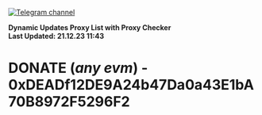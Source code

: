 [![Telegram channel](https://img.shields.io/endpoint?url=https://runkit.io/damiankrawczyk/telegram-badge/branches/master?url=https://t.me/n4z4v0d)](https://t.me/n4z4v0d) 

**Dynamic Updates Proxy List with Proxy Checker**  
**Last Updated: 21.12.23 11:43**

# DONATE (_any evm_) - 0xDEADf12DE9A24b47Da0a43E1bA70B8972F5296F2
